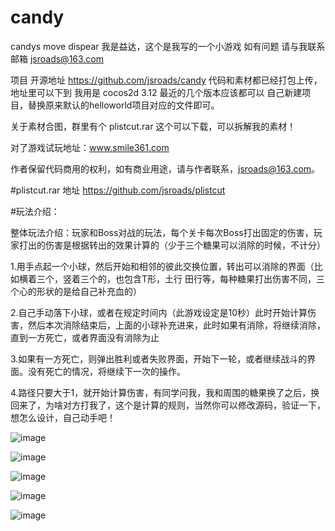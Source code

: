# candy
candys  move  dispear
我是益达，这个是我写的一个小游戏
如有问题 请与我联系  邮箱 jsroads@163.com  



项目 开源地址 https://github.com/jsroads/candy
代码和素材都已经打包上传，地址里可以下到
我用是 cocos2d 3.12 最近的几个版本应该都可以
自己新建项目，替换原来默认的helloworld项目对应的文件即可。


关于素材合图，群里有个 plistcut.rar 这个可以下载，可以拆解我的素材！


对了游戏试玩地址：www.smile361.com

作者保留代码商用的权利，如有商业用途，请与作者联系，jsroads@163.com。


#plistcut.rar 
地址 https://github.com/jsroads/plistcut

#玩法介绍：

整体玩法介绍：玩家和Boss对战的玩法，每个关卡每次Boss打出固定的伤害，玩家打出的伤害是根据转出的效果计算的（少于三个糖果可以消除的时候，不计分）

1.用手点起一个小球，然后开始和相邻的彼此交换位置，转出可以消除的界面（比如横着三个，竖着三个的，也包含T形，土行 田行等，每种糖果打出伤害不同，三个心的形状的是给自己补充血的）

2.自己手动落下小球，或者在规定时间内（此游戏设定是10秒）此时开始计算伤害，然后本次消除结束后，上面的小球补充进来，此时如果有消除，将继续消除，直到一方死亡，或者界面没有消除为止

3.如果有一方死亡，则弹出胜利或者失败界面，开始下一轮，或者继续战斗的界面。没有死亡的情况，将继续下一次的操作。

4.路径只要大于1，就开始计算伤害，有同学问我，我和周围的糖果换了之后，换回来了，为啥对方打我了，这个是计算的规则，当然你可以修改源码，验证一下，想怎么设计，自己动手吧！


![image](https://github.com/jsroads/candy/blob/master/instruction/plant.gif)

![image](https://github.com/jsroads/candy/blob/master/instruction/plant1.gif)

![image](https://github.com/jsroads/candy/blob/master/instruction/teacher01.png)

![image](https://github.com/jsroads/candy/blob/master/instruction/teacher02.png)

![image](https://github.com/jsroads/candy/blob/master/instruction/teacher03.png)



